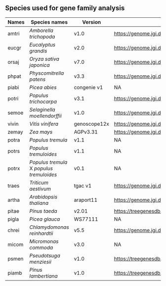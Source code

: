 ## Species used for gene family analysis
|	Names	|	Species names	|	Version	|	Download	|	Reference	|
|	-------------	|	-------------	|	-------------	|	-------------	|	-------------	|
|	amtri	|	*Amborella trichopoda*	|	v1.0	|	https://genome.jgi.doe.gov	|		|
|	eucgr	|	*Eucalyptus grandis*	|	v2.0	|	https://genome.jgi.doe.gov	|		|
|	orsaj	|	*Oryza sativa japonica*	|	v7.0	|	https://genome.jgi.doe.gov	|		|
|	phpat	|	*Physcomitrella patens*	|	v3.3	|	https://genome.jgi.doe.gov	|		|
|	piabi	|	*Picea abies*	|	congenie v1	|	NA	|		|
|	potri	|	*Populus trichocarpa*	|	v3.1	|	https://genome.jgi.doe.gov	|		|
|	semoe	|	*Selaginella moellendorffii*	|	v1.0	|	https://genome.jgi.doe.gov	|		|
|	vivin	|	*Vitis vinifera*	|	genoscope12x	|	https://genome.jgi.doe.gov	|		|
|	zemay	|	*Zea mays*	|	AGPv3.31	|	https://genome.jgi.doe.gov	|		|
|	potra	|	*Populus tremula*	|	v1.1	|	NA	|		|
|	potrs	|	*Populus tremuloides*	|	v1.1	|	NA	|		|
|	potrx	|	*Populus tremula* X *populus tremuloides*	|	v0.1	|	NA	|		|
|	traes	|	*Triticum aestivum*	|	tgac v1	|	https://genome.jgi.doe.gov	|		|
|	artha	|	*Arabidopsis thaliana*	|	araport11	|	https://genome.jgi.doe.gov	|		|
|	pitae	|	*Pinus taeda*	|	v2.01	|	https://treegenesdb.org/FTP/Genomes/Pita/v2.01/	|		|
|	pigla	|	*Picea glauca*	|	WS77111	|	NA	|		|
|	chrei	|	*Chlamydomonas reinhardtii*	|	v5.5	|	https://genome.jgi.doe.gov	|		|
|	micom	|	*Micromonas commoda*	|	v3.0	|	NA	|		|
|	psmen	|	*Pseudotsuga menziesii*	|	v1.0	|	https://treegenesdb.org/FTP/Genomes/Psme/v1.0/	|		|
|	piamb	|	*Pinus lambertiana*	|	v1.0	|	https://treegenesdb.org/FTP/Genomes/Pila/v1.0/	|		|
